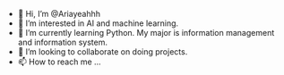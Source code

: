 - 👋 Hi, I’m @Ariayeahhh
- 👀 I’m interested in AI and machine learning.
- 🌱 I’m currently learning Python. My major is information management and information system.
- 💞️ I’m looking to collaborate on doing projects.
- 📫 How to reach me ...

<!---
Ariayeahhh/Ariayeahhh is a ✨ special ✨ repository because its `README.md` (this file) appears on your GitHub profile.
You can click the Preview link to take a look at your changes.
--->
